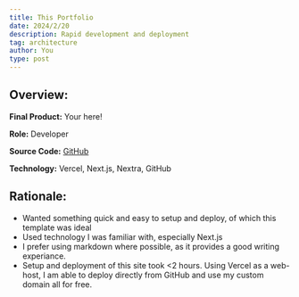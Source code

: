```yaml
---
title: This Portfolio
date: 2024/2/20
description: Rapid development and deployment
tag: architecture
author: You
type: post
---
```


## Overview:

**Final Product:** Your here!

**Role:** Developer

**Source Code:** [GitHub](https://github.com/declan-wade/portfolio-website)

**Technology:** Vercel, Next.js, Nextra, GitHub

## Rationale:

* Wanted something quick and easy to setup and deploy, of which this template was ideal
* Used technology I was familiar with, especially Next.js
* I prefer using markdown where possible, as it provides a good writing experiance. 
* Setup and deployment of this site took <2 hours. Using Vercel as a web-host, I am able to deploy directly from GitHub and use my custom domain all for free.
